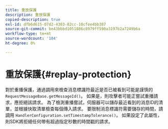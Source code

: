 ```yaml
---
title: 重放保護
description: 重放保護
copied-description: true
exl-id: dfb6d615-07d2-4303-82cc-10cfee4bb387
source-git-commit: be43bbbd1051886c8979ff590a3197b2a7249b6a
workflow-type: tm+mt
source-wordcount: '104'
ht-degree: 0%

---
```


# 重放保護{#replay-protection}

對於重播保護，通過調用來檢查消息標識符最近是否已被看到可能是謹慎的 `RequestMessageBase.getMessageId()`。 如果是，則攻擊者可能正嘗試重播請求，應拒絕該請求。 為了檢測重播嘗試，伺服器可以儲存最近看到的消息ID的清單，並根據快取清單檢查每個傳入請求。 要限制消息標識符需要儲存的時間，請調用 `HandlerConfiguration.setTimestampTolerance()`。 如果設定了此屬性，則SDK將拒絕任何帶有超過指定秒數的時間戳的請求。
